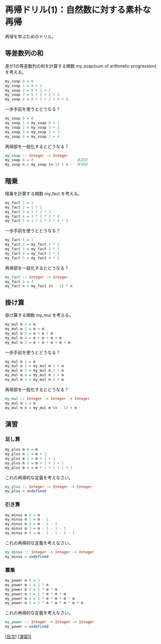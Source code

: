 # 再帰ドリル(1)：自然数に対する素朴な再帰

再帰を学ぶためのドリル。

## 等差数列の和

差が1の等差数列の和を計算する関数 my_soap(sum of arithmetic progression) を考える。

```haskell
my_soap 0 = 0
my_soap 1 = 0 + 1
my_soap 2 = 0 + 1 + 2
my_soap 3 = 0 + 1 + 2 + 3
my_soap 4 = 0 + 1 + 2 + 3 + 4
```

一歩手前を使うとどうなる？

```haskell
my_soap 0 = 0
my_soap 1 = my_soap 0 + 1
my_soap 2 = my_soap 1 + 2
my_soap 3 = my_soap 2 + 3
my_soap 4 = my_soap 3 + 4
```

再帰部を一般化するとどうなる？

```haskell
my_soap :: Integer -> Integer
my_soap 0 = 0                 -- 基底部
my_soap n = my_soap (n-1) + n -- 再帰部
```

## 階乗

階乗を計算する関数 my_fact を考える。

```haskell
my_fact 1 = 1
my_fact 2 = 1 * 2
my_fact 3 = 1 * 2 * 3
my_fact 4 = 1 * 2 * 3 * 4
my_fact 5 = 1 * 2 * 3 * 4 * 5
```

一歩手前を使うとどうなる？

```haskell
my_fact 1 = 1
my_fact 2 = my_fact 1 * 2
my_fact 3 = my_fact 2 * 3
my_fact 4 = my_fact 3 * 4
my_fact 5 = my_fact 4 * 5
```

再帰部を一般化するとどうなる？

```haskell
my_fact :: Integer -> Integer
my_fact 1 = 1
my_fact n = my_fact (n - 1) * n
```

## 掛け算

掛け算する関数 my_mul を考える。

```haskell
my_mul m 1 = m
my_mul m 2 = m + m
my_mul m 3 = m + m + m
my_mul m 4 = m + m + m + m
my_mul m 5 = m + m + m + m + m
```

一歩手前を使うとどうなる？

```haskell
my_mul m 1 = m
my_mul m 2 = my_mul m 1 + m
my_mul m 3 = my_mul m 2 + m
my_mul m 4 = my_mul m 3 + m
my_mul m 5 = my_mul m 4 + m
```

再帰部を一般化するとどうなる？

```haskell
my_mul :: Integer -> Integer -> Integer
my_mul m 1 = m
my_mul m n = my_mul m (n - 1) + m
```

## 演習

### 足し算

```haskell
my_plus m 0 = m
my_plus m 1 = m + 1
my_plus m 2 = m + 1 + 1
my_plus m 3 = m + 1 + 1 + 1
my_plus m 4 = m + 1 + 1 + 1 + 1
```

これの再帰的な定義を考えなさい。

```haskell
my_plus :: Integer -> Integer -> Integer
my_plus = undefined
```


### 引き算

```haskell
my_minus m 0 = m
my_minus m 1 = m - 1
my_minus m 2 = m - 1 - 1
my_minus m 3 = m - 1 - 1 - 1
my_minus m 4 = m - 1 - 1 - 1 - 1
```

これの再帰的な定義を考えなさい。

```haskell
my_minus :: Integer -> Integer -> Integer
my_minus = undefined
```

### 冪乗

```haskell
my_power m 0 = 1
my_power m 1 = 1 * m
my_power m 2 = 1 * m * m
my_power m 3 = 1 * m * m * m
my_power m 4 = 1 * m * m * m * m
my_power m 5 = 1 * m * m * m * m * m
```

これの再帰的な定義を考えなさい。

```haskell
my_power :: Integer -> Integer -> Integer
my_power = undefined
```

[[目次]](../README.md) [[演習1]](../exercise/1.hs)
